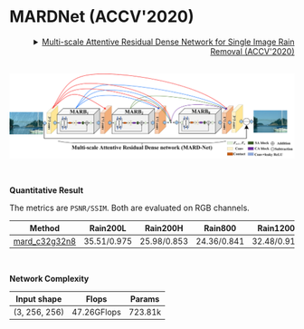 # MARDNet (ACCV'2020)

<details>
<summary align="right"><a href="https://openaccess.thecvf.com/content/ACCV2020/html/Chen_Multi-scale_Attentive_Residual_Dense_Network_for_Single_Image_Rain_Removal_ACCV_2020_paper.html">Multi-scale Attentive Residual Dense Network for Single Image Rain Removal (ACCV'2020)</a></summary>

```bibtex
@inproceedings{chen2020multi,
  title={Multi-scale Attentive Residual Dense Network for Single Image Rain Removal},
  author={Chen, Xiang and Huang, Yufeng and Xu, Lei},
  booktitle={Proceedings of the Asian Conference on Computer Vision},
  year={2020}
}
```

</details>

<br/>

![mardnet](../../figs/mardnet.png)

<br/>

**Quantitative Result**

The metrics are `PSNR/SSIM`. Both are evaluated on RGB channels.

|                       Method                       |  Rain200L   |  Rain200H   |   Rain800   |  Rain1200   |  Rain1400   |
| :------------------------------------------------: | :---------: | :---------: | :---------: | :---------: | :---------: |
| [mard_c32g32n8](/configs/mardnet/mard_c32g32n8.py) | 35.51/0.975 | 25.98/0.853 | 24.36/0.841 | 32.48/0.915 | 31.03/0.918 |

<br/>

**Network Complexity**

|  Input shape  |    Flops    | Params  |
| :-----------: | :---------: | :-----: |
| (3, 256, 256) | 47.26GFlops | 723.81k |
